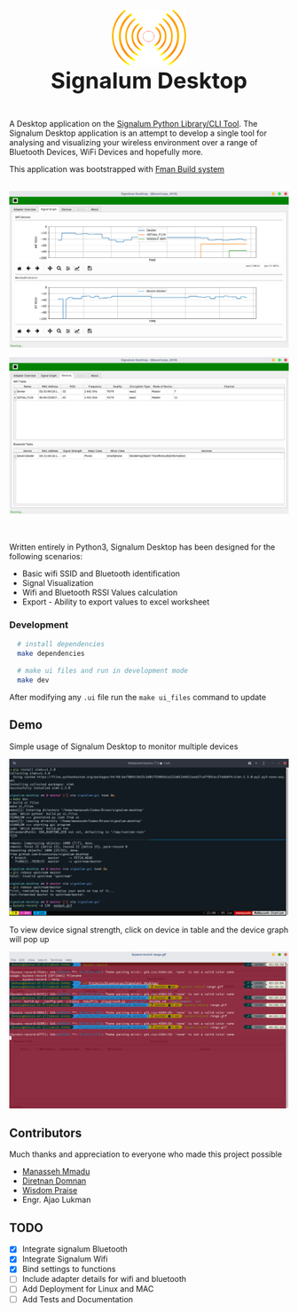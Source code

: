 <p align="center">
  <img src="src/main/resources/base/signalum.png" height="100" /><br/>
  <span> <b style="font-size: 40px;">Signalum Desktop</b></span>
</p>
<br>


A Desktop application on the <a href="https://github.com/bisoncorps/signalum" title="Signalum Library/CLI Tool">Signalum Python Library/CLI Tool</a>.
The Signalum Desktop application is an attempt to develop a single tool for analysing and visualizing your wireless environment over a range of Bluetooth Devices, WiFi Devices and hopefully more.


This application was bootstrapped with <a href="https://github.com/mherrmann/fbs" title="fbs">Fman Build system</a>
<br> <br>

![Signal-Graph](assets/signal-graph.png)

![Devices](assets/devices.png)

<br><br>
Written entirely in Python3, Signalum Desktop has been designed for the following scenarios:

- Basic wifi SSID and Bluetooth identification
- Signal Visualization
- Wifi and Bluetooth RSSI Values calculation
- Export - Ability to export values to excel worksheet


### Development

```bash
  # install dependencies
  make dependencies
```

```bash
  # make ui files and run in development mode
  make dev
```

After modifying any `.ui` file run the `make ui_files` command to update

## Demo

Simple usage of Signalum Desktop to monitor multiple devices

![Demo](assets/output.gif)

To view device signal strength, click on device in table and the device graph will pop up <br/>

![Individual device demo](assets/range.gif)

## Contributors

Much thanks and appreciation to everyone who made this project possible

- [Manasseh Mmadu](https://mensaah.github.io)
- [Diretnan Domnan](https://diretnandomnan.webnode.com)
- [Wisdom Praise](https://github.com/wizzywit)
- Engr. Ajao Lukman

## TODO

- [x] Integrate signalum Bluetooth
- [x] Integrate Signalum Wifi
- [x] Bind settings to functions
- [ ] Include adapter details for wifi and bluetooth
- [ ] Add Deployment for Linux and MAC
- [ ] Add Tests and Documentation
